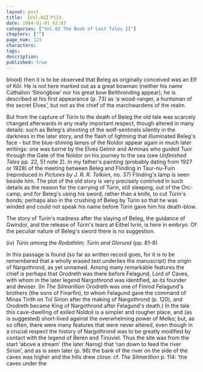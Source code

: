 ```yaml
---
layout: post
title: 【Vol.02】P123.
date: 1984-01-01 02:03
categories: ["Vol.02 The Book of Lost Tales II"]
chapters: [""]
page_num: 123
characters: 
tags: 
description: 
published: true
---
```


<p style="text-indent: 0;">
blood) then it is to be observed that Beleg as originally conceived was an Elf of Kôr. He is not here marked out as a great bowman (neither his name Cúthalion ‘Strongbow’ nor his great bow Belthronding appear); he is described at his first appearance (p. 73) as ‘a wood-ranger, a huntsman of the secret Elves', but not as the chief of the marchwardens of the realm.
</p>

But from the capture of Túrin to the death of Beleg the old tale was scarcely changed afterwards in any really important respect, though altered in many details: such as Beleg's shooting of the wolf-sentinels silently in the darkness in the later story, and the flash of lightning that illuminated Beleg's face - but the blue-shining lamps of the Noldor appear again in much later writings: one was borne by the Elves Gelmir and Arminas who guided Tuor through the Gate of the Noldor on his journey to the sea (see <I>Unfinished Tales</I> pp. 22, 51 note 2). In my father's painting (probably dating from 1927 or 1928) of the meeting between Beleg and Flinding in Taur-nu-Fuin (reproduced in <I>Pictures by J. R. R. Tolkien</I>, no. 37) Flinding's lamp is seen beside him. The plot of the old story is very precisely contrived in such details as the reason for the carrying of Túrin, still sleeping, out of the Orc-camp, and for Beleg's using his sword, rather than a knife, to cut Túrin's bonds; perhaps also in the crushing of Beleg by Túrin so that he was winded and could not speak his name before Túrin gave him his death-blow.

The story of Turin's madness after the slaying of Beleg, the guidance of Gwindor, and the release of Túrin's tears at Eithel Ivrin, is here in embryo. Of the peculiar nature of Beleg's sword there is no suggestion.

(iv)     <I>Túrin among the Rodothlim; Túrin and Glorund</I> (pp. 81-8)

In this passage is found (so far as written record goes, for it is to be remembered that a wholly erased text underlies the manuscript) the origin of Nargothrond, as yet unnamed. Among many remarkable features the chief is perhaps that Orodreth was there before Felagund, Lord of Caves, with whom in the later legend Nargothrond was identified, as its founder and deviser. (In <I>The Silmarillion</I> Orodreth was one of Finrod Felagund's brothers (the sons of Finarfin), to whom Felagund gave the command of Minas Tirith on Tol Sirion after the making of Nargothrond (p. 120), and Orodreth became King of Nargothrond after Felagund's death.) In the tale this cave-dwelling of exiled Noldoli is a simpler and rougher place, and (as is suggested) short-lived against the overwhelming power of Melko; but, as so often, there were many features that were never altered, even though in a crucial respect the history of Nargothrond was to be greatly modified by contact with the legend of Beren and Tinúviel. Thus the site was from the start ‘above a stream’ (the later Narog) that ‘ran down to feed the river Sirion’, and as is seen later (p. 96) the bank of the river on the side of the caves was higher and the hills drew close: cf. <I>The Silmarillion</I> p. 114: ‘the caves under the

